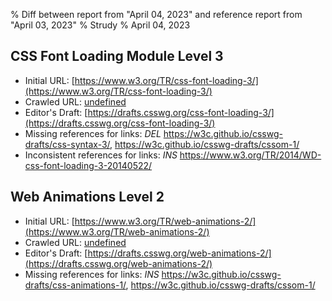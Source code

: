 % Diff between report from "April 04, 2023" and reference report from "April 03, 2023"
% Strudy
% April 04, 2023

## CSS Font Loading Module Level 3

- Initial URL: [https://www.w3.org/TR/css-font-loading-3/](https://www.w3.org/TR/css-font-loading-3/)
- Crawled URL: [undefined](undefined)
- Editor's Draft: [https://drafts.csswg.org/css-font-loading-3/](https://drafts.csswg.org/css-font-loading-3/)
- Missing references for links: *DEL* https://w3c.github.io/csswg-drafts/css-syntax-3/, https://w3c.github.io/csswg-drafts/cssom-1/
- Inconsistent references for links: *INS* https://www.w3.org/TR/2014/WD-css-font-loading-3-20140522/


## Web Animations Level 2

- Initial URL: [https://www.w3.org/TR/web-animations-2/](https://www.w3.org/TR/web-animations-2/)
- Crawled URL: [undefined](undefined)
- Editor's Draft: [https://drafts.csswg.org/web-animations-2/](https://drafts.csswg.org/web-animations-2/)
- Missing references for links: *INS* https://w3c.github.io/csswg-drafts/css-animations-1/, https://w3c.github.io/csswg-drafts/cssom-1/



